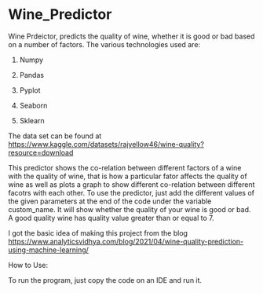 # Wine_Predictor

Wine Prdeictor, predicts the quality of wine, whether it is good or bad based on a number of factors. The various technologies used are:

1. Numpy

2. Pandas

3. Pyplot

4. Seaborn

5. Sklearn

The data set can be found at https://www.kaggle.com/datasets/rajyellow46/wine-quality?resource=download

This predictor shows the co-relation between different factors of a wine with the quality of wine, that is how a particular fator affects the quality of wine as well as
plots a graph to show different co-relation between different facotrs with each other. 
To use the predictor, just add the different values of the given parameters at the end of the code under the variable custom_name. It will show whether the quality of your wine is good or bad.
A good quality wine has quality value greater than or equal to 7.

I got the basic idea of making this project from the blog https://www.analyticsvidhya.com/blog/2021/04/wine-quality-prediction-using-machine-learning/

How to Use:

To run the program, just copy the code on an IDE and run it.
